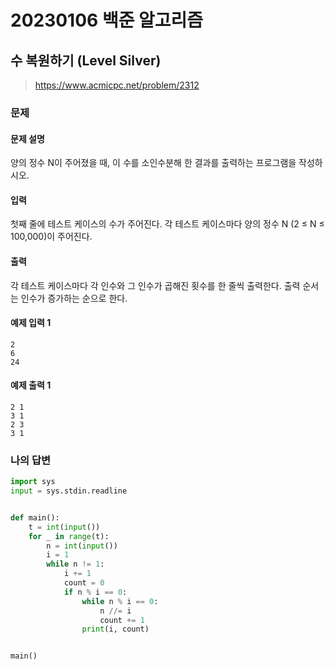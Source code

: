 # 20230106 백준 알고리즘

## 수 복원하기 (Level Silver)
> https://www.acmicpc.net/problem/2312

### 문제
#### 문제 설명
양의 정수 N이 주어졌을 때, 이 수를 소인수분해 한 결과를 출력하는 프로그램을 작성하시오.

#### 입력
첫째 줄에 테스트 케이스의 수가 주어진다. 각 테스트 케이스마다 양의 정수 N (2 ≤ N ≤ 100,000)이 주어진다.

#### 출력
각 테스트 케이스마다 각 인수와 그 인수가 곱해진 횟수를 한 줄씩 출력한다. 출력 순서는 인수가 증가하는 순으로 한다.

#### 예제 입력 1
```
2
6
24
```

#### 예제 출력 1
```
2 1
3 1
2 3
3 1
```

### 나의 답변
```python
import sys
input = sys.stdin.readline


def main():
    t = int(input())
    for _ in range(t):
        n = int(input())
        i = 1
        while n != 1:
            i += 1
            count = 0
            if n % i == 0:
                while n % i == 0:
                    n //= i
                    count += 1
                print(i, count)


main()
```